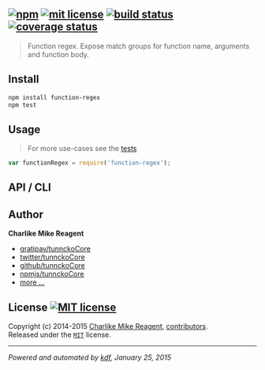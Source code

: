## [![npm][npmjs-img]][npmjs-url] [![mit license][license-img]][license-url] [![build status][travis-img]][travis-url] [![coverage status][coveralls-img]][coveralls-url]

> Function regex. Expose match groups for function name, arguments and function body.

## Install
```bash
npm install function-regex
npm test
```


## Usage
> For more use-cases see the [tests](./test.js)

```js
var functionRegex = require('function-regex');
```


## API / CLI


## Author
**Charlike Mike Reagent**
+ [gratipay/tunnckoCore][author-gratipay]
+ [twitter/tunnckoCore][author-twitter]
+ [github/tunnckoCore][author-github]
+ [npmjs/tunnckoCore][author-npmjs]
+ [more ...][contrib-more]


## License [![MIT license][license-img]][license-url]
Copyright (c) 2014-2015 [Charlike Mike Reagent][contrib-more], [contributors][contrib-graf].  
Released under the [`MIT`][license-url] license.


[npmjs-url]: http://npm.im/function-regex
[npmjs-img]: https://img.shields.io/npm/v/function-regex.svg?style=flat&label=function-regex

[coveralls-url]: https://coveralls.io/r/regexps/function-regex?branch=master
[coveralls-img]: https://img.shields.io/coveralls/regexps/function-regex.svg?style=flat

[license-url]: https://github.com/regexps/function-regex/blob/master/license.md
[license-img]: https://img.shields.io/badge/license-MIT-blue.svg?style=flat

[travis-url]: https://travis-ci.org/regexps/function-regex
[travis-img]: https://img.shields.io/travis/regexps/function-regex.svg?style=flat

[daviddm-url]: https://david-dm.org/regexps/function-regex
[daviddm-img]: https://img.shields.io/david/regexps/function-regex.svg?style=flat

[author-gratipay]: https://gratipay.com/tunnckoCore
[author-twitter]: https://twitter.com/tunnckoCore
[author-github]: https://github.com/tunnckoCore
[author-npmjs]: https://npmjs.org/~tunnckocore

[contrib-more]: http://j.mp/1stW47C
[contrib-graf]: https://github.com/regexps/function-regex/graphs/contributors

***

_Powered and automated by [kdf](https://github.com/tunnckoCore), January 25, 2015_